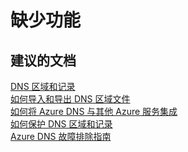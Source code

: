 <properties
    pageTitle="missing feature"
    description="缺少功能"
    service="microsoft.network"
    resource="dns"
    authors="radwiv"
    selfHelpType="generic"
    supportTopicIds="32560534"
    resourceTags=""
    productPesIds="15804"
    cloudEnvironments="public"
/>


# <a name="missing-feature"></a>缺少功能

## <a name="recommended-documents"></a>**建议的文档**
[DNS 区域和记录](https://docs.microsoft.com/azure/dns/dns-zones-records)<br>
[如何导入和导出 DNS 区域文件](https://docs.microsoft.com/azure/dns/dns-import-export)<br>
[如何将 Azure DNS 与其他 Azure 服务集成](https://docs.microsoft.com/azure/dns/dns-for-azure-services)<br>
[如何保护 DNS 区域和记录](https://docs.microsoft.com/azure/dns/dns-protect-zones-recordsets)<br>
[Azure DNS 故障排除指南](https://docs.microsoft.com/azure/dns/dns-troubleshoot)<br>



<!--HONumber=Feb17_HO1-->


